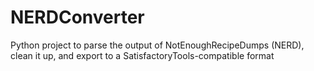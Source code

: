 # NERDConverter
Python project to parse the output of NotEnoughRecipeDumps (NERD), clean it up, and export to a SatisfactoryTools-compatible format
